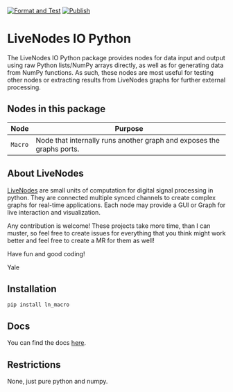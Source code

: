 [![Format and Test](https://github.com/pyLiveNodes/LN-Macro/actions/workflows/format_test.yml/badge.svg)](https://github.com/pyLiveNodes/LN-Macro/actions/workflows/format_test.yml)
[![Publish](https://github.com/pyLiveNodes/LN-Macro/actions/workflows/publish.yml/badge.svg)](https://github.com/pyLiveNodes/LN-Macro/actions/workflows/publish.yml)


# LiveNodes IO Python

The LiveNodes IO Python package provides nodes for data input and output using raw Python lists/NumPy arrays directly, as well as for generating data from NumPy functions. As such, these nodes are most useful for testing other nodes or extracting results from LiveNodes graphs for further external processing.

## Nodes in this package
| Node          | Purpose                                                               |
| ------------- | --------------------------------------------------------------------- |
| `Macro` | Node that internally runs another graph and exposes the graphs ports. |

## About LiveNodes
[LiveNodes](https://livenodes.pages.csl.uni-bremen.de/livenodes/index.html) are small units of computation for digital signal processing in python. They are connected multiple synced channels to create complex graphs for real-time applications. Each node may provide a GUI or Graph for live interaction and visualization.

Any contribution is welcome! These projects take more time, than I can muster, so feel free to create issues for everything that you think might work better and feel free to create a MR for them as well!

Have fun and good coding!

Yale

## Installation

`pip install ln_macro `

## Docs

You can find the docs [here](https://livenodes.pages.csl.uni-bremen.de/packages/ln_macro/readme.html).

## Restrictions

None, just pure python and numpy.
